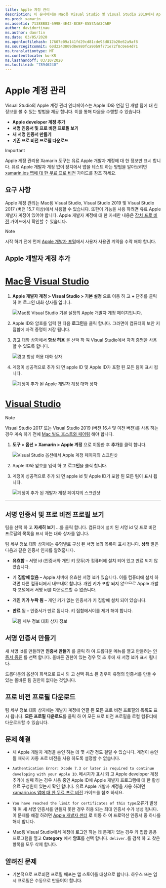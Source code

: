 ```yaml
---
title: Apple 계정 관리
description: 이 문서에서는 Mac용 Visual Studio 및 Visual Studio 2019에서 Apple 계정 관리 기능을 사용 하는 방법을 설명 합니다.
ms.prod: xamarin
ms.assetid: 71388B83-699B-4E42-8CBF-8557A4A3CABF
author: davidortinau
ms.author: daortin
ms.date: 03/05/2020
ms.openlocfilehash: 17607e09a141fd29cd81cde93d812b20e62a9af8
ms.sourcegitcommit: 60d2243809d8e980fca90b9f771e72f8c0e64d71
ms.translationtype: MT
ms.contentlocale: ko-KR
ms.lasthandoff: 03/10/2020
ms.locfileid: "78946240"
---
```

# <a name="apple-account-management"></a>Apple 계정 관리

Visual Studio의 Apple 계정 관리 인터페이스는 Apple ID와 연결 된 개발 팀에 대 한 정보를 볼 수 있는 방법을 제공 합니다. 이를 통해 다음을 수행할 수 있습니다.

- **Apple developer 계정 추가**
- **서명 인증서 및 프로 비전 프로필 보기**
- **새 서명 인증서 만들기**
- **기존 프로 비전 프로필 다운로드**

> [!IMPORTANT]
> Apple 계정 관리용 Xamarin 도구는 유료 Apple 개발자 계정에 대 한 정보만 표시 합니다. 유료 Apple 개발자 계정 없이 장치에서 앱을 테스트 하는 방법을 알아보려면 [xamarin.ios 앱에 대 한 무료 프로 비전](~/ios/get-started/installation/device-provisioning/free-provisioning.md) 가이드를 참조 하세요.

## <a name="requirements"></a>요구 사항

Apple 계정 관리는 Mac용 Visual Studio, Visual Studio 2019 및 Visual Studio 2017 (버전 15.7 이상)에서 사용할 수 있습니다. 또한이 기능을 사용 하려면 유료 Apple 개발자 계정이 있어야 합니다. Apple 개발자 계정에 대 한 자세한 내용은 [장치 프로 비전](~/ios/get-started/installation/device-provisioning/index.md) 가이드에서 확인할 수 있습니다.

> [!NOTE]
> 시작 하기 전에 먼저 [Apple 개발자 포털](https://developer.apple.com/account/)에서 사용자 사용권 계약을 수락 해야 합니다.

## <a name="add-an-apple-developer-account"></a>Apple 개발자 계정 추가

# <a name="visual-studio-for-mac"></a>[Mac용 Visual Studio](#tab/macos)

1. **Apple 개발자 계정 > Visual Studio > 기본 설정** 으로 이동 하 고 **+** 단추를 클릭 하 여 로그인 대화 상자를 엽니다.

    ![Mac용 Visual Studio 기본 설정의 Apple 개발자 계정 페이지입니다.](apple-account-management-images/add-account-vsm.png)

2. Apple ID와 암호를 입력 한 다음 **로그인**을 클릭 합니다. 그러면이 컴퓨터의 보안 키 집합에 자격 증명이 저장 됩니다.

3. 경고 대화 상자에서 **항상 허용** 을 선택 하 여 Visual Studio에서 자격 증명을 사용할 수 있도록 합니다.

    ![경고 항상 허용 대화 상자](apple-account-management-images/image4.png)

4. 계정이 성공적으로 추가 되 면 apple ID 및 Apple ID가 포함 된 모든 팀이 표시 됩니다.

    ![계정이 추가 된 Apple 개발자 계정 대화 상자](apple-account-management-images/image5.png)

# <a name="visual-studio"></a>[Visual Studio](#tab/windows)

> [!NOTE]
> Visual Studio 2017 또는 Visual Studio 2019 (버전 16.4 및 이전 버전)를 사용 하는 경우 계속 하기 전에 [Mac 빌드 호스트와 페어링](~/ios/get-started/installation/windows/connecting-to-mac/index.md) 해야 합니다.

1. **도구 > 옵션 > Xamarin > Apple 계정** 으로 이동한 후 **추가**를 클릭 합니다.

    ![Visual Studio 옵션에서 Apple 계정 페이지의 스크린샷](apple-account-management-images/add-account-vsw.png)

2. Apple ID와 암호를 입력 하 고 **로그인**을 클릭 합니다.

3. 계정이 성공적으로 추가 되 면 apple id 및 Apple ID가 포함 된 모든 팀이 표시 됩니다.

    ![계정이 추가 된 개발자 계정 페이지의 스크린샷](apple-account-management-images/accounts-vsw.png)

-----

## <a name="view-signing-certificates-and-provisioning-profiles"></a>서명 인증서 및 프로 비전 프로필 보기

팀을 선택 하 고 **자세히 보기** ...를 클릭 합니다. 컴퓨터에 설치 된 서명 id 및 프로 비전 프로필의 목록을 표시 하는 대화 상자를 엽니다.

팀 세부 정보 대화 상자에는 유형별로 구성 된 서명 Id의 목록이 표시 됩니다. **상태** 열은 다음과 같은 인증서 인지를 알려줍니다. 

- **유효함** – 서명 id (인증서와 개인 키 모두)가 컴퓨터에 설치 되어 있고 만료 되지 않았습니다.

- 키 **집합에 없음** – Apple 서버에 유효한 서명 id가 있습니다. 이를 컴퓨터에 설치 하려면 다른 컴퓨터에서 내보내야 합니다. 개인 키가 포함 되지 않으므로 Apple 개발자 포털에서 서명 id를 다운로드할 수 없습니다.

- **개인 키가 누락 됨** – 개인 키가 없는 인증서가 키 집합에 설치 되어 있습니다.

- **만료** 됨 – 인증서가 만료 됩니다. 키 집합에서이를 제거 해야 합니다.

  ![팀 세부 정보 대화 상자 정보](apple-account-management-images/image7.png)

## <a name="create-a-signing-certificate"></a>서명 인증서 만들기

새 서명 id를 만들려면 **인증서 만들기** 를 클릭 하 여 드롭다운 메뉴를 열고 만들려는 [인증서 종류](https://help.apple.com/xcode/mac/current/#/dev80c6204ec) 를 선택 합니다. 올바른 권한이 있는 경우 몇 초 후에 새 서명 id가 표시 됩니다.

드롭다운의 옵션이 회색으로 표시 되 고 선택 취소 된 경우이 유형의 인증서를 만들 수 있는 올바른 팀 권한이 없다는 것입니다.

## <a name="download-provisioning-profiles"></a>프로 비전 프로필 다운로드

팀 세부 정보 대화 상자에는 개발자 계정에 연결 된 모든 프로 비전 프로필의 목록도 표시 됩니다. **모든 프로필 다운로드**를 클릭 하 여 모든 프로 비전 프로필을 로컬 컴퓨터에 다운로드할 수 있습니다.


## <a name="troubleshoot"></a>문제 해결

- 새 Apple 개발자 계정을 승인 하는 데 몇 시간 정도 걸릴 수 있습니다. 계정이 승인 될 때까지 자동 프로 비전을 사용 하도록 설정할 수 없습니다.

- `Authentication Error: Xcode 7.3 or later is required to continue developing with your Apple ID.`메시지가 표시 되 고 Apple developer 계정 추가에 실패 하는 경우 사용 중인 Apple ID에 Apple 개발자 프로그램에 대 한 활성 유료 구성원이 있는지 확인 합니다. 유료 Apple 개발자 계정을 사용 하려면 [xamarin.ios 앱에 대 한 무료 프로 비전](~/ios/get-started/installation/device-provisioning/free-provisioning.md) 가이드를 참조 하세요.

- `You have reached the limit for certificates of this type`오류가 발생 하 여 새 서명 인증서를 만들지 못한 경우 허용 되는 최대 인증서 수가 생성 됩니다. 이 문제를 해결 하려면 [Apple 개발자 센터](https://developer.apple.com/account/ios/certificate/distribution) 로 이동 하 여 프로덕션 인증서 중 하나를 해지 합니다.

- Mac용 Visual Studio에서 계정에 로그인 하는 데 문제가 있는 경우 키 집합 응용 프로그램을 열고 **Category** 에서 **암호**를 선택 합니다. `deliver.`를 검색 하 고 찾은 항목을 모두 삭제 합니다.

## <a name="known-issues"></a>알려진 문제

- 기본적으로 프로비전 프로필 배포는 앱 스토어를 대상으로 합니다. 하우스 또는 임시 프로필은 수동으로 만들어야 합니다.

